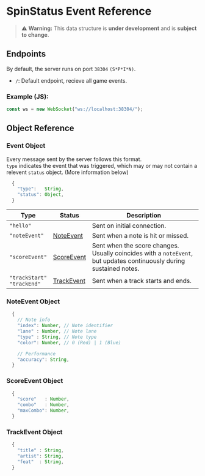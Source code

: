 # SpinStatus Event Reference

> ⚠️ **Warning:** This data structure is **under development** and is **subject to change**.

## Endpoints

By default, the server runs on port `38304` `(S*P*I*N)`.

- `/`: Default endpoint, recieve all game events.

### Example (JS):
```js
const ws = new WebSocket("ws://localhost:38304/");
```

## Object Reference

### Event Object

Every message sent by the server follows this format.\
`type` indicates the event that was triggered, which may or may not contain a relevent `status` object. (More information below)

```js
  {
    "type":   String,
    "status": Object,
  }
```

Type | Status | Description
---- | ------ | -----------
`"hello"` | | Sent on initial connection.
`"noteEvent"` | [NoteEvent](Protocol.md#noteevent-object) | Sent when a note is hit or missed.
`"scoreEvent"` | [ScoreEvent](Protocol.md#scoreevent-object) | Sent when the score changes. Usually coincides with a `noteEvent`, but updates continuously during sustained notes.
`"trackStart"`<br>`"trackEnd"` | [TrackEvent](Protocol.md#trackevent-object) | Sent when a track starts and ends.

### NoteEvent Object

```js
  {
    // Note info
    "index": Number, // Note identifier
    "lane" : Number, // Note lane
    "type" : String, // Note type
    "color": Number, // 0 (Red) | 1 (Blue)

    // Performance
    "accuracy": String,
  }
```

### ScoreEvent Object

```js
  {
    "score"   : Number,
    "combo"   : Number,
    "maxCombo": Number,
  }
```

### TrackEvent Object

```js
  {
    "title" : String,
    "artist": String,
    "feat"  : String,
  }
```
